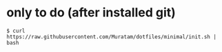 # only to do (after installed git)
```
$ curl https://raw.githubusercontent.com/Muratam/dotfiles/minimal/init.sh | bash
```

